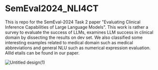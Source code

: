 # SemEval2024_NLI4CT

This is repo for the SemEval-2024 Task 2 paper "Evaluating Clinical Inference Capabilities of Large Language Models". This work is rather a survey to evaluate the success of LLMs, examines LLM success in clinical domain by dissecting the results on dev set. We also classified some interesting examples related to medical domain such as medical abbreviations and general NLU such as numerical expression evaluation. Allld etails can be found in our paper.

![Untitled design(1)](https://github.com/DuyguA/SemEval2024_NLI4CT/assets/8277232/dcef3797-613a-4c0b-83c6-109ed76cd473)



